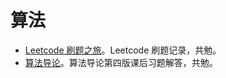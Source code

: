 # 算法

* [Leetcode 刷题之旅](https://mp.weixin.qq.com/s?__biz=MzU4MzY2OTQxNQ==&mid=2247484328&idx=1&sn=3d76208a331723a0786b272ac663fd19&chksm=fda4c060cad34976279632d23c172ccd3e6b68d662e41c9530d9333c4745ecc26516dcba7393#rd)。Leetcode 刷题记录，共勉。
* [算法导论](https://mp.weixin.qq.com/s?__biz=MzU4MzY2OTQxNQ==&mid=2247484337&idx=1&sn=614ba16cf1bf9f64dc419dc5f98efcf0&chksm=fda4c079cad3496fd786e1ff1a1c3a00ba7e8c99ecd88b722a438f8432d80588cd34d738d1e1#rd)。算法导论第四版课后习题解答，共勉。
